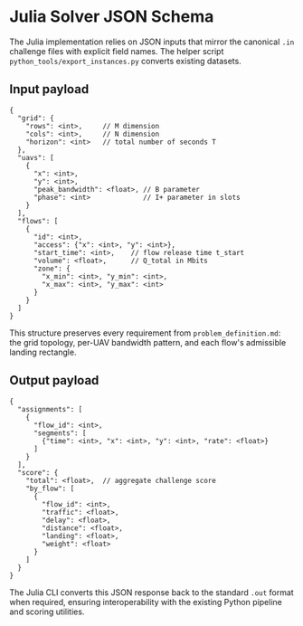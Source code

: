 # Julia Solver JSON Schema

The Julia implementation relies on JSON inputs that mirror the canonical `.in` challenge files with explicit field names. The helper script `python_tools/export_instances.py` converts existing datasets.

## Input payload
```jsonc
{
  "grid": {
    "rows": <int>,     // M dimension
    "cols": <int>,     // N dimension
    "horizon": <int>   // total number of seconds T
  },
  "uavs": [
    {
      "x": <int>,
      "y": <int>,
      "peak_bandwidth": <float>, // B parameter
      "phase": <int>             // I+ parameter in slots
    }
  ],
  "flows": [
    {
      "id": <int>,
      "access": {"x": <int>, "y": <int>},
      "start_time": <int>,    // flow release time t_start
      "volume": <float>,      // Q_total in Mbits
      "zone": {
        "x_min": <int>, "y_min": <int>,
        "x_max": <int>, "y_max": <int>
      }
    }
  ]
}
```

This structure preserves every requirement from `problem_definition.md`: the grid topology, per-UAV bandwidth pattern, and each flow's admissible landing rectangle.

## Output payload
```jsonc
{
  "assignments": [
    {
      "flow_id": <int>,
      "segments": [
        {"time": <int>, "x": <int>, "y": <int>, "rate": <float>}
      ]
    }
  ],
  "score": {
    "total": <float>,  // aggregate challenge score
    "by_flow": [
      {
        "flow_id": <int>,
        "traffic": <float>,
        "delay": <float>,
        "distance": <float>,
        "landing": <float>,
        "weight": <float>
      }
    ]
  }
}
```

The Julia CLI converts this JSON response back to the standard `.out` format when required, ensuring interoperability with the existing Python pipeline and scoring utilities.

